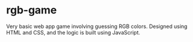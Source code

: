 # rgb-game
Very basic web app game involving guessing RGB colors. Designed using HTML and CSS, and the logic is built using JavaScript.
